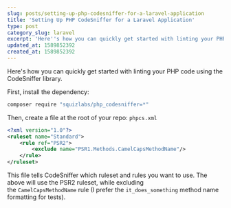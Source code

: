 ```yaml
---
slug: posts/setting-up-php-codesniffer-for-a-laravel-application
title: 'Setting Up PHP CodeSniffer for a Laravel Application'
type: post
category_slug: laravel
excerpt: 'Here''s how you can quickly get started with linting your PHP code using the CodeSniffer library.'
updated_at: 1589852392
created_at: 1589852392
---
```


Here's how you can quickly get started with linting your PHP code using the CodeSniffer library.

First, install the dependency:

```bash
composer require "squizlabs/php_codesniffer=*"
```

Then, create a file at the root of your repo: `phpcs.xml`

```xml
<?xml version="1.0"?>
<ruleset name="Standard">
    <rule ref="PSR2">
        <exclude name="PSR1.Methods.CamelCapsMethodName"/>
    </rule>
</ruleset>
```

This file tells CodeSniffer which ruleset and rules you want to use. The above will use the PSR2 ruleset, while excluding the `CamelCapsMethodName` rule (I prefer the `it_does_something` method name formatting for tests).